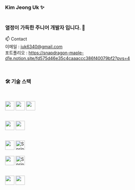
### Kim Jeong Uk ✨ <br><br>

### 열정이 가득한 주니어 개발자 입니다. 👋<br>



📫 Contact <br>
이메일 : juk6340@gmail.com <br>
포트폴리오 : https://snapdragon-maple-d1e.notion.site/fd575d46e35c4caaaccc386f40079bf2?pvs=4

<br />


### **🛠 기술 스택**

<br />

  <img src="https://img.shields.io/badge/java-007396?style=for-the-badge&logo=java&logoColor=white" height="30"> <img src="https://img.shields.io/badge/Dart-0175C2?style=for-the-badge&logo=dart&logoColor=white" height="30"> 
  <img src="https://img.shields.io/badge/javascript-F7DF1E?style=for-the-badge&logo=javascript&logoColor=black" height="30"> 
   <br><br>
  
  <img src="https://img.shields.io/badge/Spring_Boot-6DB33F?style=for-the-badge&logo=spring&logoColor=white" height="30"> <img src="https://img.shields.io/badge/flutter-02569B?style=for-the-badge&logo=flutter&logoColor=white" height="30">
  <br><br>

  <img src="https://img.shields.io/badge/mysql-4479A1?style=for-the-badge&logo=mysql&logoColor=white" height="30"> <img src="https://img.shields.io/badge/Spring%20%20JPA-6DB33F?style=for-the-badge&logo=spring&logoColor=white" alt="Spring JPA" height="30">  <br><br>
   <img src="https://img.shields.io/badge/jquery-0769AD?style=for-the-badge&logo=jquery&logoColor=white" height="30"> <img src="https://img.shields.io/badge/Spring%20%20MyBatis-6DB33F?style=for-the-badge&logo=spring&logoColor=white" alt="Spring Data JPA" height="30">
  <br><br>
      
  <img src="https://img.shields.io/badge/AWS-232F3E?style=for-the-badge&logo=amazon-aws&logoColor=white" height="30"> <img src="https://img.shields.io/badge/JUnit5-25A162?style=for-the-badge&logo=junit5&logoColor=white" height="30">
   <br>
  
</div>
